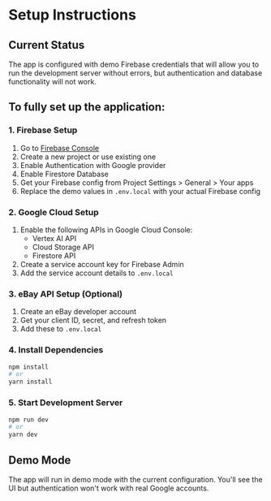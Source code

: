 # Setup Instructions

## Current Status
The app is configured with demo Firebase credentials that will allow you to run the development server without errors, but authentication and database functionality will not work.

## To fully set up the application:

### 1. Firebase Setup
1. Go to [Firebase Console](https://console.firebase.google.com/)
2. Create a new project or use existing one
3. Enable Authentication with Google provider
4. Enable Firestore Database
5. Get your Firebase config from Project Settings > General > Your apps
6. Replace the demo values in `.env.local` with your actual Firebase config

### 2. Google Cloud Setup
1. Enable the following APIs in Google Cloud Console:
   - Vertex AI API
   - Cloud Storage API
   - Firestore API
2. Create a service account key for Firebase Admin
3. Add the service account details to `.env.local`

### 3. eBay API Setup (Optional)
1. Create an eBay developer account
2. Get your client ID, secret, and refresh token
3. Add these to `.env.local`

### 4. Install Dependencies
```bash
npm install
# or
yarn install
```

### 5. Start Development Server
```bash
npm run dev
# or
yarn dev
```

## Demo Mode
The app will run in demo mode with the current configuration. You'll see the UI but authentication won't work with real Google accounts.